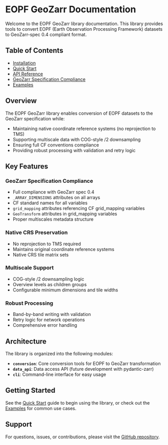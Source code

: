 # EOPF GeoZarr Documentation

Welcome to the EOPF GeoZarr library documentation. This library provides tools to convert EOPF (Earth Observation Processing Framework) datasets to GeoZarr-spec 0.4 compliant format.

## Table of Contents

- [Installation](installation.md)
- [Quick Start](quickstart.md)
- [API Reference](api.md)
- [GeoZarr Specification Compliance](geozarr-compliance.md)
- [Examples](examples.md)

## Overview

The EOPF GeoZarr library enables conversion of EOPF datasets to the GeoZarr specification while:

- Maintaining native coordinate reference systems (no reprojection to TMS)
- Supporting multiscale data with COG-style /2 downsampling
- Ensuring full CF conventions compliance
- Providing robust processing with validation and retry logic

## Key Features

### GeoZarr Specification Compliance

- Full compliance with GeoZarr spec 0.4
- `_ARRAY_DIMENSIONS` attributes on all arrays
- CF standard names for all variables
- `grid_mapping` attributes referencing CF grid_mapping variables
- `GeoTransform` attributes in grid_mapping variables
- Proper multiscales metadata structure

### Native CRS Preservation

- No reprojection to TMS required
- Maintains original coordinate reference systems
- Native CRS tile matrix sets

### Multiscale Support

- COG-style /2 downsampling logic
- Overview levels as children groups
- Configurable minimum dimensions and tile widths

### Robust Processing

- Band-by-band writing with validation
- Retry logic for network operations
- Comprehensive error handling

## Architecture

The library is organized into the following modules:

- **`conversion`**: Core conversion tools for EOPF to GeoZarr transformation
- **`data_api`**: Data access API (future development with pydantic-zarr)
- **`cli`**: Command-line interface for easy usage

## Getting Started

See the [Quick Start](quickstart.md) guide to begin using the library, or check out the [Examples](examples.md) for common use cases.

## Support

For questions, issues, or contributions, please visit the [GitHub repository](https://github.com/eopf-explorer/data-model).
